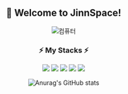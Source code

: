 <div align="center">

## :wave: Welcome to JinnSpace!

  ![컴퓨터](https://user-images.githubusercontent.com/115220828/210351066-ef16107a-55a1-47a0-bf03-0980dc99ae1b.gif)

### :zap: My Stacks :zap:
  
  
<img src="https://img.shields.io/badge/mysql-4479A1?style=for-the-badge&logo=mysql&logoColor=white"> <img src="https://img.shields.io/badge/css3-1572B6?style=for-the-badge&logo=css3&logoColor=white">
<img src="https://img.shields.io/badge/html5-E34F26?style=for-the-badge&logo=html5&logoColor=white">
<img src="https://img.shields.io/badge/javascript-F7DF1E?style=for-the-badge&logo=javascript&logoColor=white">
<img src="https://img.shields.io/badge/jQuery-0769AD?style=for-the-badge&logo=jQuery&logoColor=white">


![Anurag's GitHub stats](https://github-readme-stats.vercel.app/api?username=jinnspace&show_icons=true&theme=radical)
</div>
